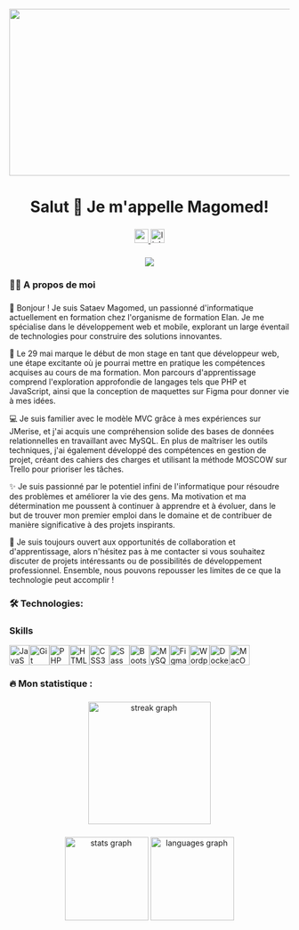 <br clear="both">

<div align="center">
  <img height="300" width="600" src="https://user-images.githubusercontent.com/74038190/225813708-98b745f2-7d22-48cf-9150-083f1b00d6c9.gif"  />
</div>

###

<h1 align="center">Salut 👋 Je m'appelle Magomed!</h1>

###

<div align="center">
  <a href="https://www.youtube.com/@grafikart" target="_blank">
    <img src="https://img.shields.io/static/v1?message=Youtube&logo=youtube&label=&color=FF0000&logoColor=white&labelColor=&style=for-the-badge" height="25" alt="youtube logo"  />
  </a>
  <a href="https://www.linkedin.com/in/magomed-sataev-3085a7211/" target="_blank">
    <img src="https://img.shields.io/static/v1?message=linkedin&logo=linkedin&label=&color=2CA5E0&logoColor=white&labelColor=&style=for-the-badge" height="25" alt="linkedin logo"  />
  </a>
</div>

###

<div align="center">
  <img src="https://visitor-badge.laobi.icu/badge?page_id=sataev12.sataev12&"  />
</div>

###

<h3 align="left">👩‍💻  A propos de moi</h3>

###

<p align="left">👋 Bonjour ! Je suis Sataev Magomed, un passionné d'informatique actuellement en formation chez l'organisme de formation Elan. Je me spécialise dans le développement web et mobile, explorant un large éventail de technologies pour construire des solutions innovantes.

🚀 Le 29 mai marque le début de mon stage en tant que développeur web, une étape excitante où je pourrai mettre en pratique les compétences acquises au cours de ma formation. Mon parcours d'apprentissage comprend l'exploration approfondie de langages tels que PHP et JavaScript, ainsi que la conception de maquettes sur Figma pour donner vie à mes idées.

💻 Je suis familier avec le modèle MVC grâce à mes expériences sur JMerise, et j'ai acquis une compréhension solide des bases de données relationnelles en travaillant avec MySQL. En plus de maîtriser les outils techniques, j'ai également développé des compétences en gestion de projet, créant des cahiers des charges et utilisant la méthode MOSCOW sur Trello pour prioriser les tâches.

✨ Je suis passionné par le potentiel infini de l'informatique pour résoudre des problèmes et améliorer la vie des gens. Ma motivation et ma détermination me poussent à continuer à apprendre et à évoluer, dans le but de trouver mon premier emploi dans le domaine et de contribuer de manière significative à des projets inspirants.

🌱 Je suis toujours ouvert aux opportunités de collaboration et d'apprentissage, alors n'hésitez pas à me contacter si vous souhaitez discuter de projets intéressants ou de possibilités de développement professionnel. Ensemble, nous pouvons repousser les limites de ce que la technologie peut accomplir !</p>

###



###

<h3 align="left">🛠 Technologies:</h3>

###

### Skills

<p align="left">
<a href="https://developer.mozilla.org/en-US/docs/Web/JavaScript" target="_blank" rel="noreferrer"><img src="https://raw.githubusercontent.com/danielcranney/readme-generator/main/public/icons/skills/javascript-colored.svg" width="36" height="36" alt="JavaScript" /></a><a href="https://git-scm.com/" target="_blank" rel="noreferrer"><img src="https://raw.githubusercontent.com/danielcranney/readme-generator/main/public/icons/skills/git-colored.svg" width="36" height="36" alt="Git" /></a><a href="https://www.php.net/" target="_blank" rel="noreferrer"><img src="https://raw.githubusercontent.com/danielcranney/readme-generator/main/public/icons/skills/php-colored.svg" width="36" height="36" alt="PHP" /></a><a href="https://developer.mozilla.org/en-US/docs/Glossary/HTML5" target="_blank" rel="noreferrer"><img src="https://raw.githubusercontent.com/danielcranney/readme-generator/main/public/icons/skills/html5-colored.svg" width="36" height="36" alt="HTML5" /></a><a href="https://www.w3.org/TR/CSS/#css" target="_blank" rel="noreferrer"><img src="https://raw.githubusercontent.com/danielcranney/readme-generator/main/public/icons/skills/css3-colored.svg" width="36" height="36" alt="CSS3" /></a><a href="https://sass-lang.com/" target="_blank" rel="noreferrer"><img src="https://raw.githubusercontent.com/danielcranney/readme-generator/main/public/icons/skills/sass-colored.svg" width="36" height="36" alt="Sass" /></a><a href="https://getbootstrap.com/" target="_blank" rel="noreferrer"><img src="https://raw.githubusercontent.com/danielcranney/readme-generator/main/public/icons/skills/bootstrap-colored.svg" width="36" height="36" alt="Bootstrap" /></a><a href="https://www.mysql.com/" target="_blank" rel="noreferrer"><img src="https://raw.githubusercontent.com/danielcranney/readme-generator/main/public/icons/skills/mysql-colored.svg" width="36" height="36" alt="MySQL" /></a><a href="https://www.figma.com/" target="_blank" rel="noreferrer"><img src="https://raw.githubusercontent.com/danielcranney/readme-generator/main/public/icons/skills/figma-colored.svg" width="36" height="36" alt="Figma" /></a><a href="https://wordpress.com" target="_blank" rel="noreferrer"><img src="https://raw.githubusercontent.com/danielcranney/readme-generator/main/public/icons/skills/wordpress-colored.svg" width="36" height="36" alt="Wordpress" /></a><a href="https://www.docker.com/" target="_blank" rel="noreferrer"><img src="https://raw.githubusercontent.com/danielcranney/readme-generator/main/public/icons/skills/docker-colored.svg" width="36" height="36" alt="Docker" /></a><a href="https://apple.com" target="_blank" rel="noreferrer"><img src="https://raw.githubusercontent.com/danielcranney/readme-generator/main/public/icons/skills/macos-colored.svg" width="36" height="36" alt="MacOS" /></a>
</p>

###

<h3 align="left">🔥   Mon statistique :</h3>

###

<div align="center">
  <img src="https://streak-stats.demolab.com?user=sataev12&locale=en&mode=daily&theme=dark&hide_border=false&border_radius=5&order=3" height="220" alt="streak graph"  />
</div>

###

<div align="center">
  <img src="https://github-readme-stats.vercel.app/api?username=sataev12&hide_title=false&hide_rank=false&show_icons=true&include_all_commits=true&count_private=true&disable_animations=false&theme=dracula&locale=en&hide_border=false&order=1" height="150" alt="stats graph"  />
  <img src="https://github-readme-stats.vercel.app/api/top-langs?username=sataev12&locale=en&hide_title=false&layout=compact&card_width=320&langs_count=5&theme=dracula&hide_border=false&order=2" height="150" alt="languages graph"  />
</div>

###
